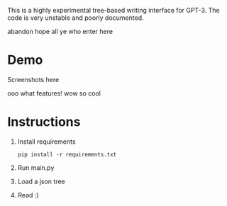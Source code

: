 
This is a highly experimental tree-based writing interface for GPT-3. The code is very unstable and poorly documented.

abandon hope all ye who enter here

# Demo

Screenshots here

ooo what features! wow so cool


# Instructions

1. Install requirements 

    ```pip install -r requirements.txt```
2. Run main.py
3. Load a json tree
4. Read  :)